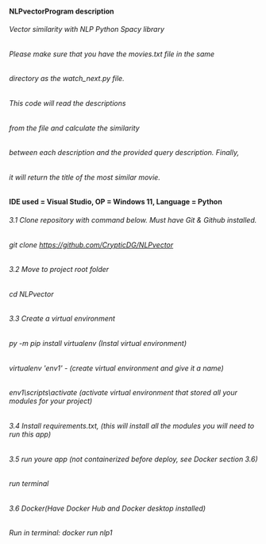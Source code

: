 #### NLPvectorProgram description
###### Vector similarity with NLP Python Spacy library
###### Please make sure that you have the movies.txt file in the same 
###### directory as the watch_next.py file.
###### This code will read the descriptions
###### from the file and calculate the similarity 
###### between each description and the provided query description. Finally, 
###### it will return the title of the most similar movie.


#### IDE used = Visual Studio, OP = Windows 11, Language = Python
###### 3.1 Clone repository with command below. Must have Git & Github installed.
######  git clone https://github.com/CrypticDG/NLPvector
######  3.2 Move to project root folder
###### cd NLPvector
######  3.3 Create a virtual environment
######  py -m pip install virtualenv (Instal virtual environment)
######  virtualenv 'env1' - (create virtual environment and give it a name)
###### env1\scripts\activate (activate virtual environment that stored all your modules for your project)
######  3.4 Install requirements.txt, (this will install all the modules you will need to run this app)
######  3.5 run youre app  (not containerized before deploy, see Docker section 3.6)
######  run terminal
###### 3.6 Docker(Have Docker Hub and Docker desktop installed)
######  Run in terminal: docker run nlp1  

